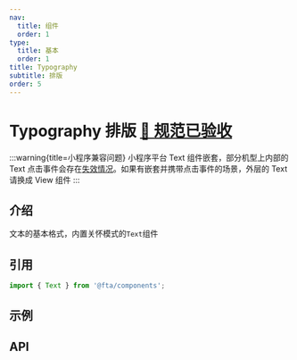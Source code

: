 ```yaml
---
nav:
  title: 组件
  order: 1
type:
  title: 基本
  order: 1
title: Typography
subtitle: 排版
order: 5
---
```


# Typography 排版 <Badge>[🎨 规范已验收](https://mastergo.com/file/88610980371425?page_id=96%3A3945&layer_id=153%3A4750)</Badge>

:::warning{title=小程序兼容问题}
小程序平台 Text 组件嵌套，部分机型上内部的 Text 点击事件会存在[失效情况](https://developers.weixin.qq.com/community/develop/doc/0008e8d9398e88d2c7674d10e5b000?_at=1680925307704)。如果有嵌套并携带点击事件的场景，外层的 Text 请换成 View 组件
:::

## 介绍

文本的基本格式，内置关怀模式的`Text`组件

## 引用

```jsx | pure
import { Text } from '@fta/components';
```

## 示例

## API
